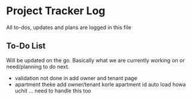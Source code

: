 # Project Tracker Log

All to-dos, updates and plans are logged in this file

## To-Do List
Will be updated on the go. Basically what we are currently working on or need/planning to do next.

* validation not done in add owner and tenant page
* apartment theke add owner/tenant korle apartment id auto load howa uchit ... need to handle this too